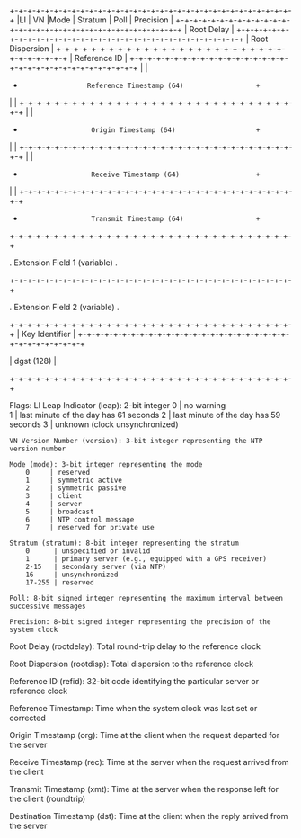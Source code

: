 +-+-+-+-+-+-+-+-+-+-+-+-+-+-+-+-+-+-+-+-+-+-+-+-+-+-+-+-+-+-+-+-+
|LI | VN  |Mode |    Stratum     |     Poll      |  Precision   |
+-+-+-+-+-+-+-+-+-+-+-+-+-+-+-+-+-+-+-+-+-+-+-+-+-+-+-+-+-+-+-+-+
|                         Root Delay                            |
+-+-+-+-+-+-+-+-+-+-+-+-+-+-+-+-+-+-+-+-+-+-+-+-+-+-+-+-+-+-+-+-+
|                         Root Dispersion                       |
+-+-+-+-+-+-+-+-+-+-+-+-+-+-+-+-+-+-+-+-+-+-+-+-+-+-+-+-+-+-+-+-+
|                          Reference ID                         |
+-+-+-+-+-+-+-+-+-+-+-+-+-+-+-+-+-+-+-+-+-+-+-+-+-+-+-+-+-+-+-+-+
|                                                               |
+                     Reference Timestamp (64)                  +
|                                                               |
+-+-+-+-+-+-+-+-+-+-+-+-+-+-+-+-+-+-+-+-+-+-+-+-+-+-+-+-+-+-+-+-+
|                                                               |
+                      Origin Timestamp (64)                    +
|                                                               |
+-+-+-+-+-+-+-+-+-+-+-+-+-+-+-+-+-+-+-+-+-+-+-+-+-+-+-+-+-+-+-+-+
|                                                               |
+                      Receive Timestamp (64)                   +
|                                                               |
+-+-+-+-+-+-+-+-+-+-+-+-+-+-+-+-+-+-+-+-+-+-+-+-+-+-+-+-+-+-+-+-+

+                      Transmit Timestamp (64)                  +

+-+-+-+-+-+-+-+-+-+-+-+-+-+-+-+-+-+-+-+-+-+-+-+-+-+-+-+-+-+-+-+-+

.                    Extension Field 1 (variable)               .

+-+-+-+-+-+-+-+-+-+-+-+-+-+-+-+-+-+-+-+-+-+-+-+-+-+-+-+-+-+-+-+-+

.                    Extension Field 2 (variable)               .

+-+-+-+-+-+-+-+-+-+-+-+-+-+-+-+-+-+-+-+-+-+-+-+-+-+-+-+-+-+-+-+-+
|                          Key Identifier                       |
+-+-+-+-+-+-+-+-+-+-+-+-+-+-+-+-+-+-+-+-+-+-+-+-+-+-+-+-+-+-+-+-+

|                            dgst (128)                         |

+-+-+-+-+-+-+-+-+-+-+-+-+-+-+-+-+-+-+-+-+-+-+-+-+-+-+-+-+-+-+-+-+

Flags:
    LI Leap Indicator (leap): 2-bit integer
        0     | no warning                           
        1     | last minute of the day has 61 seconds
        2     | last minute of the day has 59 seconds
        3     | unknown (clock unsynchronized) 

    VN Version Number (version): 3-bit integer representing the NTP version number

    Mode (mode): 3-bit integer representing the mode
        0     | reserved                 
        1     | symmetric active         
        2     | symmetric passive        
        3     | client                   
        4     | server                   
        5     | broadcast                
        6     | NTP control message      
        7     | reserved for private use

    Stratum (stratum): 8-bit integer representing the stratum
        0      | unspecified or invalid                             
        1      | primary server (e.g., equipped with a GPS receiver)
        2-15   | secondary server (via NTP)                         
        16     | unsynchronized                                     
        17-255 | reserved

    Poll: 8-bit signed integer representing the maximum interval between successive messages

    Precision: 8-bit signed integer representing the precision of the system clock

Root Delay (rootdelay): Total round-trip delay to the reference clock

Root Dispersion (rootdisp): Total dispersion to the reference clock

Reference ID (refid): 32-bit code identifying the particular server or reference clock

Reference Timestamp: Time when the system clock was last set or corrected

Origin Timestamp (org): Time at the client when the request departed for the server

Receive Timestamp (rec): Time at the server when the request arrived from the client

Transmit Timestamp (xmt): Time at the server when the response left for the client (roundtrip)

Destination Timestamp (dst): Time at the client when the reply arrived from the server
